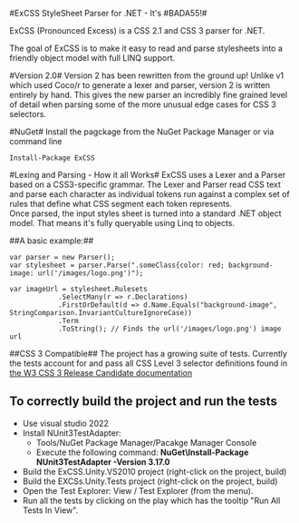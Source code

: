 #ExCSS StyleSheet Parser for .NET - It's \#BADA55!#

ExCSS (Pronounced Excess) is a CSS 2.1 and CSS 3 parser for .NET.

The goal of ExCSS is to make it easy to read and parse stylesheets into a friendly object model with full LINQ support.

#Version 2.0#
Version 2 has been rewritten from the ground up!  Unlike v1 which used Coco/r to generate a lexer and parser, version 2 is 
written entirely by hand.  This gives the new parser an incredibly fine grained level of detail when parsing some of the more unusual edge cases for CSS 3 selectors.

#NuGet#
Install the pagckage from the NuGet Package Manager or via command line

	Install-Package ExCSS 

#Lexing and Parsing - How it all Works#
ExCSS uses a Lexer and a Parser based on a CSS3-specific grammar. The Lexer and Parser read CSS text and parse each 
character as individual tokens run against a complex set of rules that define what CSS segment each token represents.  
Once parsed, the input styles sheet is turned into a standard .NET object model. That means it's fully queryable using Linq to objects.

##A basic example:##

	var parser = new Parser();
	var stylesheet = parser.Parse(".someClass{color: red; background-image: url('/images/logo.png')");
	
	var imageUrl = stylesheet.Rulesets
                .SelectMany(r => r.Declarations)
                .FirstOrDefault(d => d.Name.Equals("background-image", StringComparison.InvariantCultureIgnoreCase))
                .Term
                .ToString(); // Finds the url('/images/logo.png') image url
				
##CSS 3 Compatible##
The project has a growing suite of tests.  Currently the tests account for and pass all CSS Level 3 selector definitions
found in [the W3 CSS 3 Release Candidate documentation](http://www.w3.org/TR/2001/CR-css3-selectors-20011113/)




## To correctly build the project and run the tests
- Use visual studio 2022
- Install NUnit3TestAdapter:
    - Tools/NuGet Package Manager/Pacakge Manager Console
    - Execute the following command: **NuGet\Install-Package NUnit3TestAdapter -Version 3.17.0**
- Build the ExCSS.Unity.VS2010 project (right-click on the project, build)
- Build the EXCSs.Unity.Tests project (right-click on the project, build)
- Open the Test Explorer: View / Test Explorer (from the menu).
- Run all the tests by clicking on the play which has the tooltip "Run All Tests In View".


